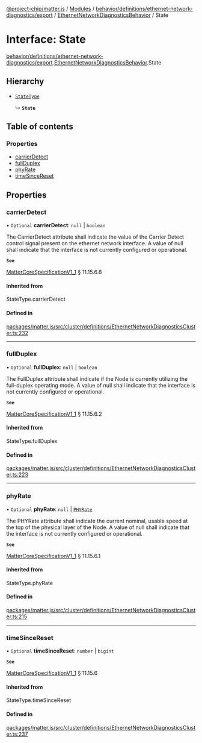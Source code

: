 [@project-chip/matter.js](../README.md) / [Modules](../modules.md) / [behavior/definitions/ethernet-network-diagnostics/export](../modules/behavior_definitions_ethernet_network_diagnostics_export.md) / [EthernetNetworkDiagnosticsBehavior](../modules/behavior_definitions_ethernet_network_diagnostics_export.EthernetNetworkDiagnosticsBehavior.md) / State

# Interface: State

[behavior/definitions/ethernet-network-diagnostics/export](../modules/behavior_definitions_ethernet_network_diagnostics_export.md).[EthernetNetworkDiagnosticsBehavior](../modules/behavior_definitions_ethernet_network_diagnostics_export.EthernetNetworkDiagnosticsBehavior.md).State

## Hierarchy

- [`StateType`](../modules/behavior_definitions_ethernet_network_diagnostics_export._internal_.md#statetype)

  ↳ **`State`**

## Table of contents

### Properties

- [carrierDetect](behavior_definitions_ethernet_network_diagnostics_export.EthernetNetworkDiagnosticsBehavior.State.md#carrierdetect)
- [fullDuplex](behavior_definitions_ethernet_network_diagnostics_export.EthernetNetworkDiagnosticsBehavior.State.md#fullduplex)
- [phyRate](behavior_definitions_ethernet_network_diagnostics_export.EthernetNetworkDiagnosticsBehavior.State.md#phyrate)
- [timeSinceReset](behavior_definitions_ethernet_network_diagnostics_export.EthernetNetworkDiagnosticsBehavior.State.md#timesincereset)

## Properties

### carrierDetect

• `Optional` **carrierDetect**: ``null`` \| `boolean`

The CarrierDetect attribute shall indicate the value of the Carrier Detect control signal present on the
ethernet network interface. A value of null shall indicate that the interface is not currently
configured or operational.

**`See`**

[MatterCoreSpecificationV1_1](spec_export.MatterCoreSpecificationV1_1.md) § 11.15.6.8

#### Inherited from

StateType.carrierDetect

#### Defined in

[packages/matter.js/src/cluster/definitions/EthernetNetworkDiagnosticsCluster.ts:232](https://github.com/project-chip/matter.js/blob/3adaded6/packages/matter.js/src/cluster/definitions/EthernetNetworkDiagnosticsCluster.ts#L232)

___

### fullDuplex

• `Optional` **fullDuplex**: ``null`` \| `boolean`

The FullDuplex attribute shall indicate if the Node is currently utilizing the full-duplex operating
mode. A value of null shall indicate that the interface is not currently configured or operational.

**`See`**

[MatterCoreSpecificationV1_1](spec_export.MatterCoreSpecificationV1_1.md) § 11.15.6.2

#### Inherited from

StateType.fullDuplex

#### Defined in

[packages/matter.js/src/cluster/definitions/EthernetNetworkDiagnosticsCluster.ts:223](https://github.com/project-chip/matter.js/blob/3adaded6/packages/matter.js/src/cluster/definitions/EthernetNetworkDiagnosticsCluster.ts#L223)

___

### phyRate

• `Optional` **phyRate**: ``null`` \| [`PHYRate`](../enums/cluster_export.EthernetNetworkDiagnostics.PHYRate.md)

The PHYRate attribute shall indicate the current nominal, usable speed at the top of the physical layer
of the Node. A value of null shall indicate that the interface is not currently configured or
operational.

**`See`**

[MatterCoreSpecificationV1_1](spec_export.MatterCoreSpecificationV1_1.md) § 11.15.6.1

#### Inherited from

StateType.phyRate

#### Defined in

[packages/matter.js/src/cluster/definitions/EthernetNetworkDiagnosticsCluster.ts:215](https://github.com/project-chip/matter.js/blob/3adaded6/packages/matter.js/src/cluster/definitions/EthernetNetworkDiagnosticsCluster.ts#L215)

___

### timeSinceReset

• `Optional` **timeSinceReset**: `number` \| `bigint`

**`See`**

[MatterCoreSpecificationV1_1](spec_export.MatterCoreSpecificationV1_1.md) § 11.15.6

#### Inherited from

StateType.timeSinceReset

#### Defined in

[packages/matter.js/src/cluster/definitions/EthernetNetworkDiagnosticsCluster.ts:237](https://github.com/project-chip/matter.js/blob/3adaded6/packages/matter.js/src/cluster/definitions/EthernetNetworkDiagnosticsCluster.ts#L237)
